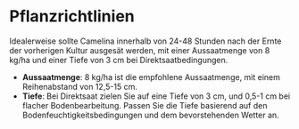 # Pflanzrichtlinien

Idealerweise sollte Camelina innerhalb von 24-48 Stunden nach der Ernte der vorherigen Kultur ausgesät werden, mit einer Aussaatmenge von 8 kg/ha und einer Tiefe von 3 cm bei Direktsaatbedingungen.

- **Aussaatmenge**: 8 kg/ha ist die empfohlene Aussaatmenge, mit einem Reihenabstand von 12,5-15 cm.
- **Tiefe**: Bei Direktsaat zielen Sie auf eine Tiefe von 3 cm, und 0,5-1 cm bei flacher Bodenbearbeitung. Passen Sie die Tiefe basierend auf den Bodenfeuchtigkeitsbedingungen und dem bevorstehenden Wetter an.